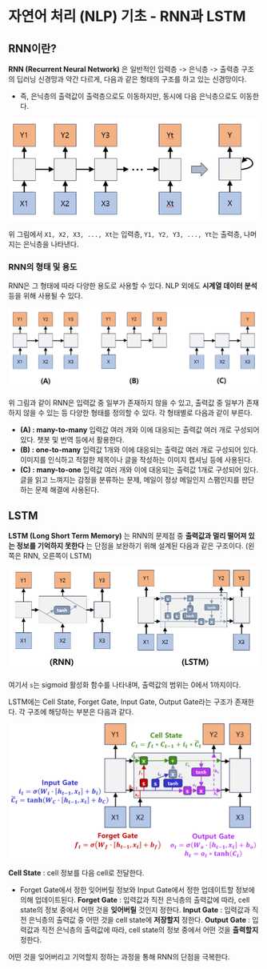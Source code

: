 # 자연어 처리 (NLP) 기초 - RNN과 LSTM

## RNN이란?
**RNN (Recurrent Neural Network)** 은 일반적인 입력층 -> 은닉층 -> 출력층 구조의 딥러닝 신경망과 약간 다르게, 다음과 같은 형태의 구조를 하고 있는 신경망이다.
* 즉, 은닉층의 출력값이 출력층으로도 이동하지만, 동시에 다음 은닉층으로도 이동한다.

![RNN의 구조](./images/RNN_1.PNG)

위 그림에서 ```X1, X2, X3, ..., Xt```는 입력층, ```Y1, Y2, Y3, ..., Yt```는 출력층, 나머지는 은닉층을 나타낸다.

### RNN의 형태 및 용도
RNN은 그 형태에 따라 다양한 용도로 사용할 수 있다. NLP 외에도 **시계열 데이터 분석** 등을 위해 사용될 수 있다.

![RNN의 형태](./images/RNN_2.PNG)

위 그림과 같이 RNN은 입력값 중 일부가 존재하지 않을 수 있고, 출력값 중 일부가 존재하지 않을 수 있는 등 다양한 형태를 정의할 수 있다. 각 형태별로 다음과 같이 부른다.

* **(A) : many-to-many** 입력값 여러 개와 이에 대응되는 출력값 여러 개로 구성되어 있다. 챗봇 및 번역 등에서 활용한다.
* **(B) : one-to-many** 입력값 1개와 이에 대응되는 출력값 여러 개로 구성되어 있다. 이미지를 인식하고 적절한 제목이나 글을 작성하는 이미지 캡셔닝 등에 사용된다.
* **(C) : many-to-one** 입력값 여러 개와 이에 대응되는 출력값 1개로 구성되어 있다. 글을 읽고 느껴지는 감정을 분류하는 문제, 메일이 정상 메일인지 스팸인지를 판단하는 문제 해결에 사용된다.

## LSTM
**LSTM (Long Short Term Memory)** 는 RNN의 문제점 중 **출력값과 멀리 떨어져 있는 정보를 기억하지 못한다** 는 단점을 보완하기 위해 설계된 다음과 같은 구조이다. (왼쪽은 RNN, 오른쪽이 LSTM)

![LSTM의 구조](./images/RNN_3.PNG)

여기서 ```s```는 sigmoid 활성화 함수를 나타내며, 출력값의 범위는 0에서 1까지이다.

LSTM에는 Cell State, Forget Gate, Input Gate, Output Gate라는 구조가 존재한다. 각 구조에 해당하는 부분은 다음과 같다.

![LSTM의 State 및 Gate](./images/RNN_4.PNG)

**Cell State** : cell 정보를 다음 cell로 전달한다.
* Forget Gate에서 정한 잊어버릴 정보와 Input Gate에서 정한 업데이트할 정보에 의해 업데이트된다.
**Forget Gate** : 입력값과 직전 은닉층의 출력값에 따라, cell state의 정보 중에서 어떤 것을 **잊어버릴** 것인지 정한다.
**Input Gate** : 입력값과 직전 은닉층의 출력값 중 어떤 것을 cell state에 **저장할지** 정한다.
**Output Gate** : 입력값과 직전 은닉층의 출력값에 따라, cell state의 정보 중에서 어떤 것을 **출력할지** 정한다.

어떤 것을 잊어버리고 기억할지 정하는 과정을 통해 RNN의 단점을 극복한다.